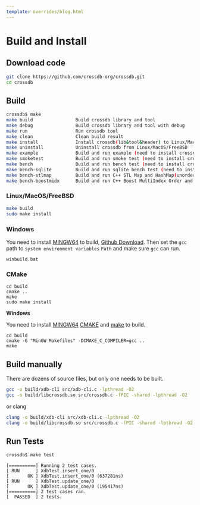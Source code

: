 ```yaml
---
template: overrides/blog.html
---
```


# Build and Install

## Download code

```bash
git clone https://github.com/crossdb-org/crossdb.git
cd crossdb
```

## Build

```bash
crossdb$ make
make build                Build crossdb library and tool
make debug                Build crossdb library and tool with debug
make run                  Run crossdb tool
make clean                Clean build result
make install              Install crossdb(lib&tool&header) to Linux/MacOS/FreeBSD
make uninstall            Uninstall crossdb from Linux/MacOS/FreeBSD
make example              Build and run example (need to install crossdb first)
make smoketest            Build and run smoke test (need to install crossdb first)
make bench                Build and run bench test (need to install crossdb first)
make bench-sqlite         Build and run sqlite bench test (need to install sqlite3 first)
make bench-stlmap         Build and run C++ STL Map and HashMap(unordered_map) bench test
make bench-boostmidx      Build and run C++ Boost MultiIndex Order and Hash bench test
```

### Linux/MacOS/FreeBSD

```bash
make build
sudo make install
```

### Windows

You need to install [MINGW64](https://www.mingw-w64.org/) to build, [Github Download](https://github.com/niXman/mingw-builds-binaries/releases).
Then set the `gcc` path to `system environment variables` `Path` and make sure `gcc` can run.

```
winbuild.bat
```

### CMake
```
cd build
cmake ..
make
sudo make install
```

**Windows**

You need to install [MINGW64](https://www.mingw-w64.org/) [CMAKE](https://cmake.org/download/) and [make](https://gnuwin32.sourceforge.net/packages/make.htm) to build.

```
cd build
cmake -G "MinGW Makefiles" -DCMAKE_C_COMPILER=gcc ..
make
```

## Build manually

There are dozens of source files, but only one needs to be built.

```bash
gcc -o build/xdb-cli src/xdb-cli.c -lpthread -O2
gcc -o build/libcrossdb.so src/crossdb.c -fPIC -shared -lpthread -O2
```

or clang

```bash
clang -o build/xdb-cli src/xdb-cli.c -lpthread -O2
clang -o build/libcrossdb.so src/crossdb.c -fPIC -shared -lpthread -O2
```

## Run Tests

```bash
crossdb$ make test
```

```
[==========] Running 2 test cases.
[ RUN      ] XdbTest.insert_one/0
[       OK ] XdbTest.insert_one/0 (637281ns)
[ RUN      ] XdbTest.update_one/0
[       OK ] XdbTest.update_one/0 (195417ns)
[==========] 2 test cases ran.
[  PASSED  ] 2 tests.
```
